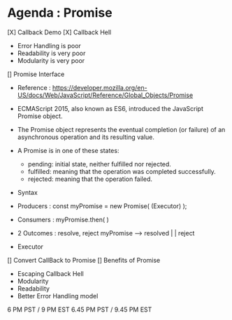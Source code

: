 # Agenda : Promise
[X] Callback Demo
[X] Callback Hell
 - Error Handling is poor
 - Readability is very poor
 - Modularity is very poor
 
[] Promise Interface
 - Reference : https://developer.mozilla.org/en-US/docs/Web/JavaScript/Reference/Global_Objects/Promise
 - ECMAScript 2015, also known as ES6, introduced the JavaScript Promise object.
 - The Promise object represents the eventual completion (or failure) of an asynchronous operation and its resulting value.
 - A Promise is in one of these states:
    - pending: initial state, neither fulfilled nor rejected.
    - fulfilled: meaning that the operation was completed successfully.
    - rejected: meaning that the operation failed. 
 - Syntax  
  - Producers : const myPromise = new Promise( (Executor) );
  - Consumers : myPromise.then( <funstionlities> )
  
  - 2 Outcomes : resolve, reject
            myPromise --> resolved
              |
              |
              reject
       
  - Executor













[] Convert CallBack to Promise
[] Benefits of Promise 
 - Escaping Callback Hell
 - Modularity 
 - Readability
 - Better Error Handling model


 6 PM PST / 9 PM EST
 6.45 PM PST / 9.45 PM EST


